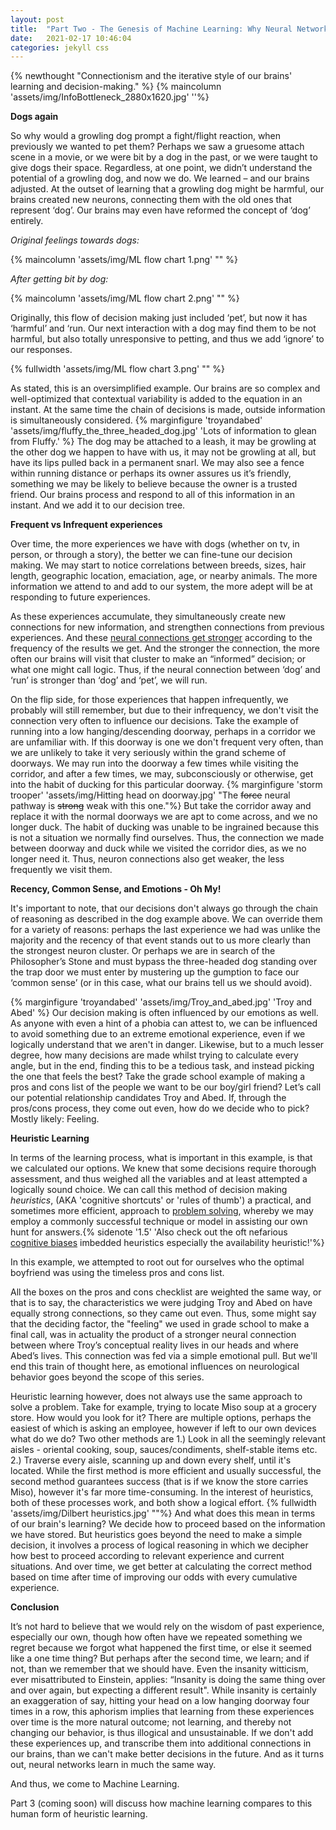 ```yaml
---
layout: post
title:  "Part Two - The Genesis of Machine Learning: Why Neural Networks look like Our Brains"
date:   2021-02-17 10:46:04
categories: jekyll css
---
```

{% newthought "Connectionism and the iterative style of our brains' learning and decision-making." %}
{% maincolumn 'assets/img/InfoBottleneck_2880x1620.jpg'  ''%}

<!--more-->

**Dogs again**

So why would a growling dog prompt a fight/flight reaction, when previously we wanted to pet them? Perhaps we saw a gruesome attach scene in a movie, or we were bit by a dog in the past, or we were taught to give dogs their space. Regardless, at one point, we didn’t understand the potential of a growling dog, and now we do. We learned – and our brains adjusted. At the outset of learning that a growling dog might be harmful, our brains created new neurons, connecting them with the old ones that represent ‘dog’. Our brains may even have reformed the concept of ‘dog’ entirely.

*Original feelings towards dogs:*

{% maincolumn 'assets/img/ML flow chart 1.png' "" %}                            

*After getting bit by dog:*

{% maincolumn 'assets/img/ML flow chart 2.png' "" %}                            

Originally, this flow of decision making just included ‘pet’, but now it has ‘harmful’ and ‘run. Our next interaction with a dog may find them to be not harmful, but also totally unresponsive to petting, and thus we add ‘ignore’ to our responses.

{% fullwidth 'assets/img/ML flow chart 3.png' "" %}                            

As stated, this is an oversimplified example. Our brains are so complex and well-optimized that contextual variability is added to the equation in an instant. At the same time the chain of decisions is made, outside information is simultaneously considered. {% marginfigure 'troyandabed' 'assets/img/fluffy_the_three_headed_dog.jpg' 'Lots of information to glean from Fluffy.' %} The dog may be attached to a leash, it may be growling at the other dog we happen to have with us, it may not be growling at all, but have its lips pulled back in a permanent snarl. We may also see a fence within running distance or perhaps its owner assures us it’s friendly, something we may be likely to believe because the owner is a trusted friend. Our brains process and respond to all of this information in an instant. And we add it to our decision tree.

**Frequent vs Infrequent experiences**

Over time, the more experiences we have with dogs (whether on tv, in person, or through a story), the better we can fine-tune our decision making. We may start to notice correlations between breeds, sizes, hair length, geographic location, emaciation, age, or nearby animals. The more information we attend to and add to our system, the more adept will be at responding to future experiences.

As these experiences accumulate, they simultaneously create new connections for new information, and strengthen connections from previous experiences. And these [neural connections get stronger](http://scienceoflearning.jhu.edu/research/how-does-learning-impact-neural-networks-in-the-primary-visual-cortex) according to the frequency of the results we get. And the stronger the connection, the more often our brains will visit that cluster to make an “informed” decision; or what one might call logic. Thus, if the neural connection between ‘dog’ and ‘run’ is stronger than ‘dog’ and ‘pet’, we will run. 

On the flip side, for those experiences that happen infrequently, we probably will still remember, but due to their infrequency, we don't visit the connection very often to influence our decisions. Take the example of running into a low hanging/descending doorway, perhaps in a corridor we are unfamiliar with. If this doorway is one we don't frequent very often, than we are unlikely to take it very seriously within the grand scheme of doorways. We may run into the doorway a few times while visiting the corridor, and after a few times, we may, subconsciously or otherwise, get into the habit of ducking for this particular doorway. {% marginfigure 'storm trooper' 'assets/img/Hitting head on doorway.jpg' "The ~~force~~ neural pathway is ~~strong~~ weak with this one."%} But take the corridor away and replace it with the normal doorways we are apt to come across, and we no longer duck. The habit of ducking was unable to be ingrained because this is not a situation we normally find ourselves. Thus, the connection we made between doorway and duck while we visited the corridor dies, as we no longer need it. Thus, neuron connections also get weaker, the less frequently we visit them.

**Recency, Common Sense, and Emotions - Oh My!**

It's important to note, that our decisions don't always go through the chain of reasoning as described in the dog example above. We can override them for a variety of reasons: perhaps the last experience we had was unlike the majority and the recency of that event stands out to us more clearly than the strongest neuron cluster. Or perhaps we are in search of the Philosopher’s Stone and must bypass the three-headed dog standing over the trap door we must enter by mustering up the gumption to face our ‘common sense’ (or in this case, what our brains tell us we should avoid).

{% marginfigure 'troyandabed' 'assets/img/Troy_and_abed.jpg' 'Troy and Abed' %}
Our decision making is often influenced by our emotions as well. As anyone with even a hint of a phobia can attest to, we can be influenced to avoid something due to an extreme emotional experience, even if we logically understand that we aren't in danger. Likewise, but to a much lesser degree, how many decisions are made whilst trying to calculate every angle, but in the end, finding this to be a tedious task, and instead picking the one that feels the best? Take the grade school example of making a pros and cons list of the people we want to be our boy/girl friend? Let’s call our potential relationship candidates Troy and Abed. If, through the pros/cons process, they come out even, how do we decide who to pick? Mostly likely: Feeling. 

**Heuristic Learning**

In terms of the learning process, what is important in this example, is that we calculated our options. We knew that some decisions require thorough assessment, and thus weighed all the variables and at least attempted a logically sound choice. We can call this method of decision making *heuristics*, (AKA 'cognitive shortcuts' or 'rules of thumb') a practical, and sometimes more efficient, approach to [problem solving](http://www.sfu.ca/~jeffpell/papers/RomanyciaPelletierHeuristics85.pdf), whereby we may employ a commonly successful technique or model in assisting our own hunt for answers.{% sidenote '1.5' 'Also check out the oft nefarious [cognitive biases](https://projects.iq.harvard.edu/expose/book/interactions-heuristics-and-biases-making-decisions) imbedded heuristics especially the availability heuristic!'%}

In this example, we attempted to root out for ourselves who the optimal boyfriend was using the timeless pros and cons list.

All the boxes on the pros and cons checklist are weighted the same way, or that is to say, the characteristics we were judging Troy and Abed on have equally strong connections, so they came out even. Thus, some might say that the deciding factor, the "feeling" we used in grade school to make a final call, was in actuality the product of a stronger neural connection between where Troy’s conceptual reality lives in our heads and where Abed’s lives. This connection was fed via a simple emotional pull. But we'll end this train of thought here, as emotional influences on neurological behavior goes beyond the scope of this series. 

Heuristic learning however, does not always use the same approach to solve a problem. Take for example, trying to locate Miso soup at a grocery store. How would you look for it? There are multiple options, perhaps the easiest of which is asking an employee, however if left to our own devices what do we do? Two other methods are 1.) Look in all the seemingly relevant aisles - oriental cooking, soup, sauces/condiments, shelf-stable items etc. 2.) Traverse every aisle, scanning up and down every shelf, until it's located. While the first method is more efficient and usually successful, the second method guarantees success (that is if we know the store carries Miso), however it's far more time-consuming. In the interest of heuristics, both of these processes work, and both show a logical effort. 
{% fullwidth 'assets/img/Dilbert heuristics.jpg' ""%}
And what does this mean in terms of our brain's learning? We decide how to proceed based on the information we have stored. But heuristics goes beyond the need to make a simple decision, it involves a process of logical reasoning in which we decipher how best to proceed according to relevant experience and current situations. And over time, we get better at calculating the correct method based on time after time of improving our odds with every cumulative experience.

**Conclusion**

It’s not hard to believe that we would rely on the wisdom of past experience, especially our own, though how often have we repeated something we regret because we forgot what happened the first time, or else it seemed like a one time thing? But perhaps after the second time, we learn; and if not, than we remember that we should have. Even the insanity witticism, ever misattributed to Einstein, applies: “Insanity is doing the same thing over and over again, but expecting a different result". While insanity is certainly an exaggeration of say, hitting your head on a low hanging doorway four times in a row, this aphorism implies that learning from these experiences over time is the more natural outcome; not learning, and thereby not changing our behavior, is thus illogical and unsustainable. If we don't add these experiences up, and transcribe them into additional connections in our brains, than we can't make better decisions in the future. And as it turns out, neural networks learn in much the same way.

And thus, we come to Machine Learning.

Part 3 (coming soon) will discuss how machine learning compares to this human form of heuristic learning. 
